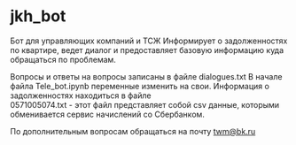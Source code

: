 # jkh_bot
Бот для управляющих компаний и ТСЖ
Информирует о задолженностях по квартире, 
ведет диалог и предоставляет базовую информацию куда обращаться по проблемам.

Вопросы и ответы на вопросы записаны в файле dialogues.txt
В начале файла Tele_bot.ipynb переменные изменить на свои.
Информация о задолженностях находиться в файле  
0571005074.txt  - этот файл представляет собой csv данные, 
которыми обменивается сервис начислений со Сбербанком.

По дополнительным вопросам обращаться на почту twm@bk.ru
